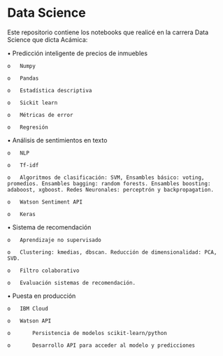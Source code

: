 # Data Science 
Este repositorio contiene los notebooks que realicé en la carrera Data Science que dicta Acámica:



• Predicción inteligente de precios de inmuebles

    o	Numpy
  
    o	Pandas
  
    o	Estadística descriptiva
  
    o	Sickit learn
  
    o	Métricas de error
  
    o	Regresión
  
  
• Análisis de sentimientos en texto

    o	NLP
  
    o	Tf-idf
  
    o	Algoritmos de clasificación: SVM, Ensambles básico: voting, promedios. Ensambles bagging: random forests. Ensambles boosting:  adaboost, xgboost. Redes Neuronales: perceptrón y backpropagation.
  
    o	Watson Sentiment API
  
    o	Keras
  
  
• Sistema de recomendación

    o	Aprendizaje no supervisado
  
    o	Clustering: kmedias, dbscan. Reducción de dimensionalidad: PCA, SVD.
  
    o	Filtro colaborativo
  
    o	Evaluación sistemas de recomendación.


• Puesta en producción

    o	IBM Cloud
  
    o	Watson API
  
    o       Persistencia de modelos scikit-learn/python
  
    o       Desarrollo API para acceder al modelo y predicciones
  
